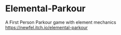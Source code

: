# Elemental-Parkour
 A First Person Parkour game with element mechanics
https://newfel.itch.io/elemental-parkour
